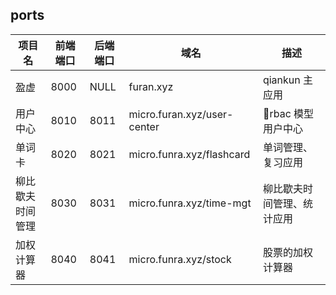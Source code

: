## ports

| 项目名           | 前端端口 | 后端端口 | 域名                        | 描述                       |
| ---------------- | -------- | -------- | --------------------------- | -------------------------- |
| 盈虚             | 8000     | NULL     | furan.xyz                   | qiankun 主应用             |
| 用户中心         | 8010     | 8011     | micro.furan.xyz/user-center | rbac 模型用户中心          |
| 单词卡           | 8020     | 8021     | micro.funra.xyz/flashcard   | 单词管理、复习应用         |
| 柳比歇夫时间管理 | 8030     | 8031     | micro.funra.xyz/time-mgt    | 柳比歇夫时间管理、统计应用 |
| 加权计算器       | 8040     | 8041     | micro.funra.xyz/stock       | 股票的加权计算器           |
